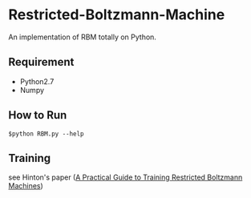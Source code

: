 
# Restricted-Boltzmann-Machine

An implementation of RBM totally on Python.

## Requirement 

* Python2.7
* Numpy

## How to Run

```
$python RBM.py --help
```

## Training 

see Hinton's paper ([A Practical Guide to Training Restricted Boltzmann Machines](https://www.cs.toronto.edu/~hinton/absps/guideTR.pdf))


